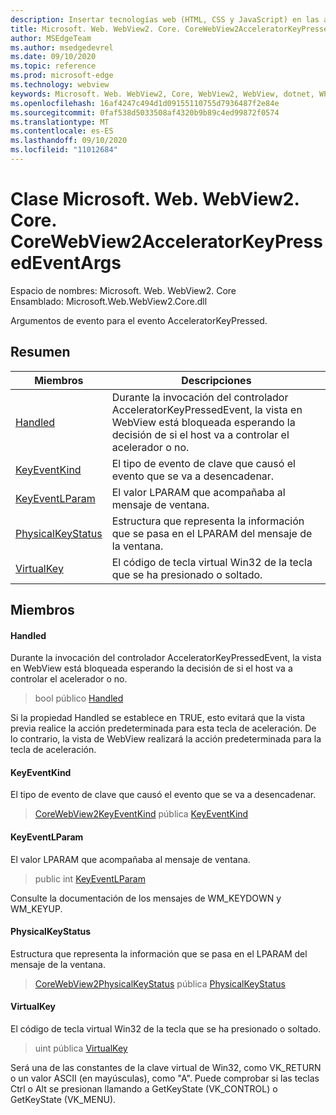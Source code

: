 ```yaml
---
description: Insertar tecnologías web (HTML, CSS y JavaScript) en las aplicaciones nativas con el control Microsoft Edge WebView2
title: Microsoft. Web. WebView2. Core. CoreWebView2AcceleratorKeyPressedEventArgs
author: MSEdgeTeam
ms.author: msedgedevrel
ms.date: 09/10/2020
ms.topic: reference
ms.prod: microsoft-edge
ms.technology: webview
keywords: Microsoft. Web. WebView2, Core, WebView2, WebView, dotnet, WPF, WinForms, App, Edge, CoreWebView2, CoreWebView2Controller, control de explorador, Edge HTML, Microsoft. Web. WebView2. Core. CoreWebView2AcceleratorKeyPressedEventArgs
ms.openlocfilehash: 16af4247c494d1d09155110755d7936487f2e84e
ms.sourcegitcommit: 0faf538d5033508af4320b9b89c4ed99872f0574
ms.translationtype: MT
ms.contentlocale: es-ES
ms.lasthandoff: 09/10/2020
ms.locfileid: "11012684"
---
```

# Clase Microsoft. Web. WebView2. Core. CoreWebView2AcceleratorKeyPressedEventArgs 

Espacio de nombres: Microsoft. Web. WebView2. Core \
Ensamblado: Microsoft.Web.WebView2.Core.dll

Argumentos de evento para el evento AcceleratorKeyPressed.

## Resumen

 Miembros                        | Descripciones
--------------------------------|---------------------------------------------
[Handled](#handled) | Durante la invocación del controlador AcceleratorKeyPressedEvent, la vista en WebView está bloqueada esperando la decisión de si el host va a controlar el acelerador o no.
[KeyEventKind](#keyeventkind) | El tipo de evento de clave que causó el evento que se va a desencadenar.
[KeyEventLParam](#keyeventlparam) | El valor LPARAM que acompañaba al mensaje de ventana.
[PhysicalKeyStatus](#physicalkeystatus) | Estructura que representa la información que se pasa en el LPARAM del mensaje de la ventana.
[VirtualKey](#virtualkey) | El código de tecla virtual Win32 de la tecla que se ha presionado o soltado.

## Miembros

#### Handled 

Durante la invocación del controlador AcceleratorKeyPressedEvent, la vista en WebView está bloqueada esperando la decisión de si el host va a controlar el acelerador o no.

> bool público [Handled](#handled)

Si la propiedad Handled se establece en TRUE, esto evitará que la vista previa realice la acción predeterminada para esta tecla de aceleración. De lo contrario, la vista de WebView realizará la acción predeterminada para la tecla de aceleración.

#### KeyEventKind 

El tipo de evento de clave que causó el evento que se va a desencadenar.

> [CoreWebView2KeyEventKind](./namespace-microsoft-web-webview2-core.md) pública [KeyEventKind](#keyeventkind)

#### KeyEventLParam 

El valor LPARAM que acompañaba al mensaje de ventana.

> public int [KeyEventLParam](#keyeventlparam)

Consulte la documentación de los mensajes de WM_KEYDOWN y WM_KEYUP.

#### PhysicalKeyStatus 

Estructura que representa la información que se pasa en el LPARAM del mensaje de la ventana.

> [CoreWebView2PhysicalKeyStatus](microsoft-web-webview2-core-corewebview2physicalkeystatus.md) pública [PhysicalKeyStatus](#physicalkeystatus)

#### VirtualKey 

El código de tecla virtual Win32 de la tecla que se ha presionado o soltado.

> uint pública [VirtualKey](#virtualkey)

Será una de las constantes de la clave virtual de Win32, como VK_RETURN o un valor ASCII (en mayúsculas), como "A". Puede comprobar si las teclas Ctrl o Alt se presionan llamando a GetKeyState (VK_CONTROL) o GetKeyState (VK_MENU).

